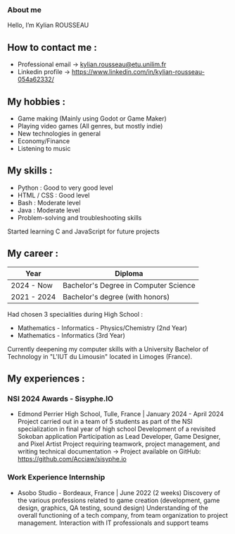 ### About me 

Hello, I’m Kylian ROUSSEAU

## How to contact me :
  - Professional email -> kylian.rousseau@etu.unilim.fr
  - Linkedin profile -> https://www.linkedin.com/in/kylian-rousseau-054a62332/

## My hobbies :
  - Game making (Mainly using Godot or Game Maker)
  - Playing video games (All genres, but mostly indie)
  - New technologies in general
  - Economy/Finance
  - Listening to music

## My skills : 
  - Python : Good to very good level
  - HTML / CSS : Good level
  - Bash : Moderate level
  - Java : Moderate level
  - Problem-solving and troubleshooting skills

Started learning C and JavaScript for future projects

## My career :
| Year | Diploma |
|----------|----------|
| 2024 - Now |Bachelor's Degree in Computer Science |
| 2021 - 2024 | Bachelor's degree (with honors) |

Had chosen 3 specialities during High School :
  - Mathematics - Informatics - Physics/Chemistry (2nd Year)
  - Mathematics - Informatics (3rd Year)

Currently deepening my computer skills with a University Bachelor of Technology in "L'IUT du Limousin" located in Limoges (France).

## My experiences :

### NSI 2024 Awards - Sisyphe.IO
  - Edmond Perrier High School, Tulle, France | January 2024 - April 2024
Project carried out in a team of 5 students as part of the NSI specialization in final year of high school
Development of a revisited Sokoban application
Participation as Lead Developer, Game Designer, and Pixel Artist
Project requiring teamwork, project management, and writing technical documentation
-> Project available on GitHub: https://github.com/Acciaw/sisyphe.io

### Work Experience Internship
  - Asobo Studio - Bordeaux, France | June 2022 (2 weeks)
Discovery of the various professions related to game creation (development, game design, graphics, QA testing, sound design)
Understanding of the overall functioning of a tech company, from team organization to project management.
Interaction with IT professionals and support teams





<!---
krousseau19/krousseau19 is a ✨ special ✨ repository because its `README.md` (this file) appears on your GitHub profile.
You can click the Preview link to take a look at your changes.
--->
